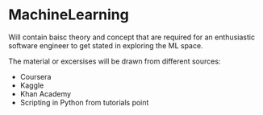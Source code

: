 # MachineLearning

Will contain baisc theory and concept that are required for an enthusiastic software engineer to get stated in exploring the ML space.

The material or excersises will be drawn from different sources:

* Coursera
* Kaggle
* Khan Academy
* Scripting in Python from tutorials point
